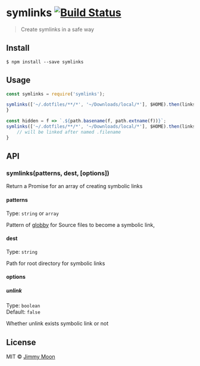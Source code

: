# symlinks [![Build Status](https://travis-ci.org/ragingwind/symlinks.svg?branch=master)](https://travis-ci.org/ragingwind/symlinks)

> Create symlinks in a safe way


## Install

```
$ npm install --save symlinks
```


## Usage

```js
const symlinks = require('symlinks');

symlinks(['~/.dotfiles/**/*', '~/Downloads/local/*'], $HOME).then(links) {
}

const hidden = f => `.${path.basename(f, path.extname(f))}`;
symlinks(['~/.dotfiles/**/*', '~/Downloads/local/*'], $HOME).then(links) {
    // will be linked after named .filename
}
```

## API

### symlinks(patterns, dest, [options])

Return a Promise for an array of creating symbolic links

#### patterns

Type: `string` or `array`

Pattern of [globby](https://github.com/sindresorhus/globby) for Source files to become a symbolic link, 

#### dest

Type: `string`

Path for root directory for symbolic links

#### options

##### unlink

Type: `boolean`<br>
Default: `false`

Whether unlink exists symbolic link or not

## License

MIT © [Jimmy Moon](http://ragingwind.me)
